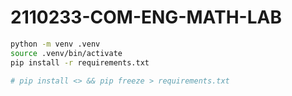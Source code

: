 # 2110233-COM-ENG-MATH-LAB

```bash
python -m venv .venv
source .venv/bin/activate
pip install -r requirements.txt

# pip install <> && pip freeze > requirements.txt
```
